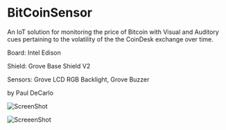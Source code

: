 BitCoinSensor
=============
An IoT solution for monitoring the price of Bitcoin with Visual and Auditory cues pertaining to the volatility of the the CoinDesk exchange over time.
 
Board: Intel Edison
 
Shield: Grove Base Shield V2
 
Sensors: Grove LCD RGB Backlight, Grove Buzzer

by Paul DeCarlo

![ScreenShot](http://giant.gfycat.com/BlondExemplaryKoala.gif)

![ScreeenShot](http://i.imgur.com/IEt8H17.png)
